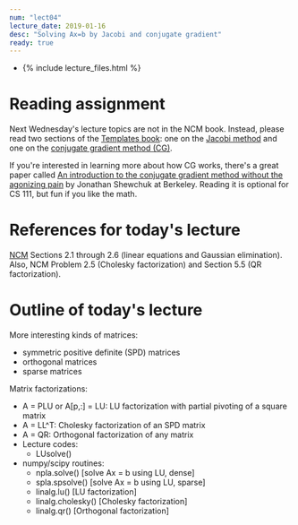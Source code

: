 ```yaml
---
num: "lect04"
lecture_date: 2019-01-16
desc: "Solving Ax=b by Jacobi and conjugate gradient"
ready: true
---
```


* {% include lecture_files.html %}

# Reading assignment

Next Wednesday's lecture topics are not in the NCM book.
Instead, please read two sections of the 
[Templates book](http://www.netlib.org/linalg/html_templates/report.html):
one on the
[Jacobi method](http://www.netlib.org/linalg/html_templates/node12.html)
and one on the
[conjugate gradient method (CG)](http://www.netlib.org/linalg/html_templates/node20.html).

If you're interested in learning more about how CG works,
there's a great paper called
[An introduction to the conjugate gradient method without the agonizing pain](https://people.eecs.berkeley.edu/~jrs/jrspapers.html#cg) by Jonathan Shewchuk at Berkeley.
Reading it is optional for CS 111, but fun if you like the math.

# References for today's lecture

[NCM](http://www.cs.ucsb.edu/~gilbert/cs111/chapters/)
Sections 2.1 through 2.6 (linear equations and Gaussian elimination).
Also, NCM Problem 2.5 (Cholesky factorization) and Section 5.5 (QR factorization).

# Outline of today's lecture

More interesting kinds of matrices:

   - symmetric positive definite (SPD) matrices
   - orthogonal matrices
   - sparse matrices

Matrix factorizations:

   - A = PLU or A[p,:] = LU: LU factorization with partial pivoting of a square matrix
   - A = LL^T: Cholesky factorization of an SPD matrix
   - A = QR: Orthogonal factorization of any matrix
   - Lecture codes:
     - LUsolve()
   - numpy/scipy routines:
     - npla.solve()       [solve Ax = b using LU, dense]
     - spla.spsolve()     [solve Ax = b using LU, sparse]
     - linalg.lu()        [LU factorization]
     - linalg.cholesky()  [Cholesky factorization]
     - linalg.qr()        [Orthogonal factorization]

